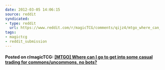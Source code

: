 ```yaml
---
date: 2012-03-05 14:06:15
source: reddit
syndicated:
- type: reddit
  url: https://www.reddit.com/r/magicTCG/comments/qijz4/mtgo_where_can_i_go_to_get_into_some_casual/
tags:
- magictcg
- reddit_submission
---
```


#### Posted on r/magicTCG: [[MTGO] Where can I go to get into some casual trading for commons/uncommons, no bots?](https://reddit.com/r/magicTCG/comments/qijz4/mtgo_where_can_i_go_to_get_into_some_casual/)